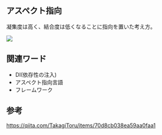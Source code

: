 ## アスペクト指向
凝集度は高く、結合度は低くなることに指向を置いた考え方。

![](https://qiita-user-contents.imgix.net/https%3A%2F%2Fqiita-image-store.s3.amazonaws.com%2F0%2F130026%2F64ad8fa6-338e-b77e-11e0-32b794f1e47e.png?ixlib=rb-1.2.2&auto=compress%2Cformat&gif-q=60&s=d3b1b9343ef21395922847c53643eb92)

## 関連ワード
- DI(依存性の注入)
- アスペクト指向言語
- フレームワーク

## 参考
https://qiita.com/TakagiToru/items/70d8cb038ea59aa0faa1
